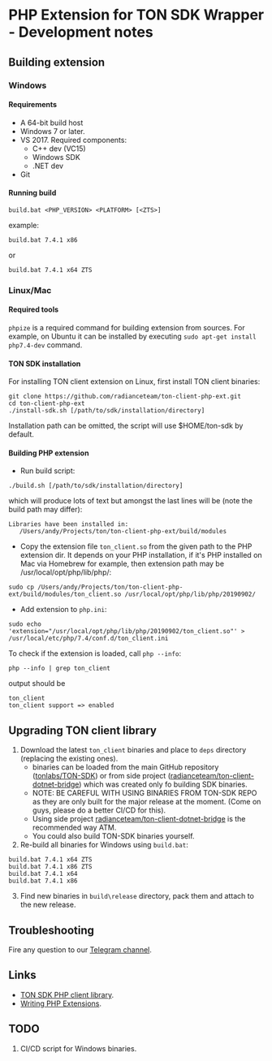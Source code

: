 # PHP Extension for TON SDK Wrapper - Development notes

## Building extension

### Windows

#### Requirements

 - A 64-bit build host
 - Windows 7 or later. 
 - VS 2017. Required components:
    - C++ dev (VC15)
    - Windows SDK
    - .NET dev
 - Git

#### Running build

```
build.bat <PHP_VERSION> <PLATFORM> [<ZTS>]
```

example:

```
build.bat 7.4.1 x86
```

or

```
build.bat 7.4.1 x64 ZTS
```

### Linux/Mac

#### Required tools

`phpize` is a required command for building extension from sources.
For example, on Ubuntu it can be installed by executing `sudo apt-get install php7.4-dev` command.  

#### TON SDK installation

For installing TON client extension on Linux, first install TON client binaries:

```
git clone https://github.com/radianceteam/ton-client-php-ext.git
cd ton-client-php-ext
./install-sdk.sh [/path/to/sdk/installation/directory]
```

Installation path can be omitted, the script will use $HOME/ton-sdk by default.

#### Building PHP extension

 - Run build script:

```
./build.sh [/path/to/sdk/installation/directory]
```
which will produce lots of text but amongst the last lines will be (note the build path may differ):
```
Libraries have been installed in:
   /Users/andy/Projects/ton/ton-client-php-ext/build/modules
```

 - Copy the extension file `ton_client.so` from the given path to the PHP extension dir.
   It depends on your PHP installation, if it's PHP installed on Mac via Homebrew for example,
   then extension path may be /usr/local/opt/php/lib/php/:

```
sudo cp /Users/andy/Projects/ton/ton-client-php-ext/build/modules/ton_client.so /usr/local/opt/php/lib/php/20190902/
```

 - Add extension to `php.ini`:

```
sudo echo 'extension="/usr/local/opt/php/lib/php/20190902/ton_client.so"' > /usr/local/etc/php/7.4/conf.d/ton_client.ini
```

To check if the extension is loaded, call `php --info`:

```
php --info | grep ton_client
```

output should be 

```
ton_client
ton_client support => enabled
```

## Upgrading TON client library

1. Download the latest `ton_client` binaries and place to `deps` directory (replacing the existing ones).
   - binaries can be loaded from the main GitHub repository ([tonlabs/TON-SDK](https://github.com/tonlabs/TON-SDK)) or 
   from side project ([radianceteam/ton-client-dotnet-bridge](https://github.com/radianceteam/ton-client-dotnet-bridge/actions))
   which was created only fo building SDK binaries. 
   - NOTE: BE CAREFUL WITH USING BINARIES FROM TON-SDK REPO as they are only built for the major release at the moment. (Come on guys, please do a better CI/CD for this).
   - Using side project [radianceteam/ton-client-dotnet-bridge](https://github.com/radianceteam/ton-client-dotnet-bridge/actions) 
   is the recommended way ATM.
   - You could also build TON-SDK binaries yourself.
2. Re-build all binaries for Windows using `build.bat`:

```
build.bat 7.4.1 x64 ZTS
build.bat 7.4.1 x86 ZTS
build.bat 7.4.1 x64
build.bat 7.4.1 x86
```
3. Find new binaries in `build\release` directory, pack them and attach to the new release.

## Troubleshooting

Fire any question to our [Telegram channel](https://t.me/RADIANCE_TON_SDK). 

## Links

 - [TON SDK PHP client library](https://github.com/radianceteam/ton-client-php).
 - [Writing PHP Extensions](https://www.zend.com/resources/writing-php-extensions).

## TODO

1. CI/CD script for Windows binaries.
